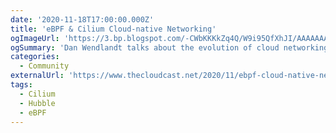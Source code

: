 ```yaml
---
date: '2020-11-18T17:00:00.000Z'
title: 'eBPF & Cilium Cloud-native Networking'
ogImageUrl: 'https://3.bp.blogspot.com/-CWbKKKkZq4Q/W9i95QfXhJI/AAAAAAAACHQ/D6xbKdQzzBw9bVjXGFa5lopyV8YuWhevACK4BGAYYCw/s1500/Twitter%2Bbanner.png'
ogSummary: 'Dan Wendlandt talks about the evolution of cloud networking, eBPF and Cilium for programmable infrastructure'
categories:
  - Community
externalUrl: 'https://www.thecloudcast.net/2020/11/ebpf-cloud-native-networking.html'
tags:
  - Cilium
  - Hubble
  - eBPF
---
```

